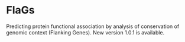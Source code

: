 # FlaGs
Predicting protein functional association by analysis of conservation of genomic context (Flanking Genes). New version 1.0.1 is available.
